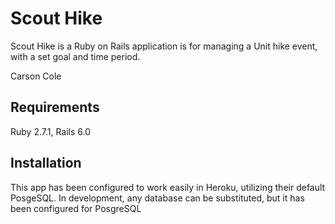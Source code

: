 # Scout Hike

Scout Hike is a Ruby on Rails application is for managing a Unit hike event, with a set goal and time period. 

Carson Cole

## Requirements

Ruby 2.7.1, Rails 6.0

## Installation

This app has been configured to work easily in Heroku, utilizing their default PosgeSQL. In development, any database can be substituted, but it has been configured for PosgreSQL
